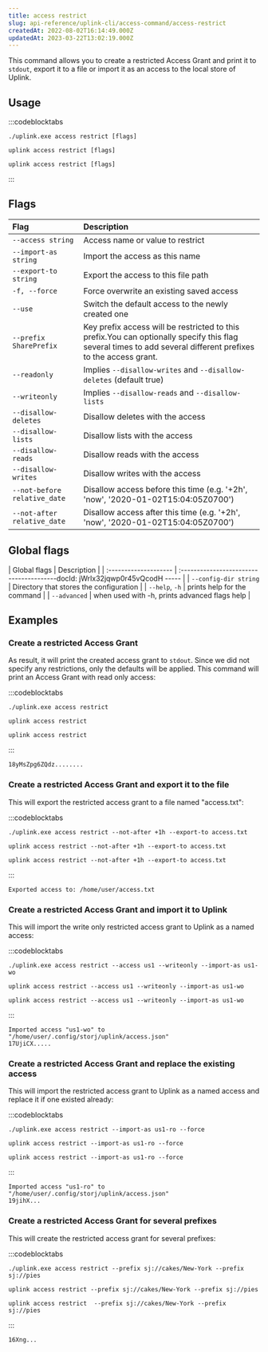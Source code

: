 ```yaml
---
title: access restrict
slug: api-reference/uplink-cli/access-command/access-restrict
createdAt: 2022-08-02T16:14:49.000Z
updatedAt: 2023-03-22T13:02:19.000Z
---
```


This command allows you to create a restricted Access Grant and print it to `stdout`, export it to a file or import it as an access to the local store of Uplink.

## Usage

:::codeblocktabs
```windows
./uplink.exe access restrict [flags]
```

```linux
uplink access restrict [flags]
```

```macos
uplink access restrict [flags]
```
:::

## Flags

| Flag                         | Description                                                                                                                                                   |
| :--------------------------- | :------------------------------------------------------------------------------------------------------------------------------------------------------------ |
| `--access string`            | Access name or value to restrict                                                                                                                              |
| `--import-as string`         | Import the access as this name                                                                                                                                |
| `--export-to string`         | Export the access to this file path                                                                                                                           |
| `-f, --force`                | Force overwrite an existing saved access                                                                                                                      |
| `--use`                      | Switch the default access to the newly created one                                                                                                            |
| `--prefix SharePrefix`       | Key prefix access will be restricted to this prefix.You can optionally specify this flag several times to add several different prefixes to the access grant. |
| `--readonly`                 | Implies `--disallow-writes` and `--disallow-deletes` (default true)                                                                                           |
| `--writeonly`                | Implies `--disallow-reads` and `--disallow-lists`                                                                                                             |
| `--disallow-deletes`         | Disallow deletes with the access                                                                                                                              |
| `--disallow-lists`           | Disallow lists with the access                                                                                                                                |
| `--disallow-reads`           | Disallow reads with the access                                                                                                                                |
| `--disallow-writes`          | Disallow writes with the access                                                                                                                               |
| `--not-before relative_date` | Disallow access before this time (e.g. '+2h', 'now', '2020-01-02T15:04:05Z0700')                                                                              |
| `--not-after relative_date`  | Disallow access after this time (e.g. '+2h', 'now', '2020-01-02T15:04:05Z0700')                                                                               |

## Global flags

| Global flags          | Description                                   |
| :-------------------- | :---------------------------------------docId: jWrIx32jqwp0r45vQcodH
----- |
| `--config-dir string` | Directory that stores the configuration       |
| `--help`, `-h`        | prints help for the command                   |
| `--advanced`          | when used with -h, prints advanced flags help |

## Examples

### Create a restricted Access Grant

As result, it will print the created access grant to `stdout`. Since we did not specify any restrictions, only the defaults will be applied. This command will print an Access Grant with read only access:

:::codeblocktabs
```windows
./uplink.exe access restrict
```

```linux
uplink access restrict
```

```macos
uplink access restrict
```
:::

```Text
18yMsZpg6ZQdz........
```

### Create a restricted Access Grant and export it to the file

This will export the restricted access grant to a file named "access.txt":

:::codeblocktabs
```windows
./uplink.exe access restrict --not-after +1h --export-to access.txt
```

```linux
uplink access restrict --not-after +1h --export-to access.txt
```

```macos
uplink access restrict --not-after +1h --export-to access.txt
```
:::

```Text
Exported access to: /home/user/access.txt
```

### Create a restricted Access Grant and import it to Uplink

This will import the write only restricted access grant to Uplink as a named access:

:::codeblocktabs
```windows
./uplink.exe access restrict --access us1 --writeonly --import-as us1-wo
```

```linux
uplink access restrict --access us1 --writeonly --import-as us1-wo
```

```macos
uplink access restrict --access us1 --writeonly --import-as us1-wo
```
:::

```Text
Imported access "us1-wo" to "/home/user/.config/storj/uplink/access.json"
17UjiCX.....
```

### Create a restricted Access Grant and replace the existing access

This will import the restricted access grant to Uplink as a named access and replace it if one existed already:

:::codeblocktabs
```windows
./uplink.exe access restrict --import-as us1-ro --force
```

```linux
uplink access restrict --import-as us1-ro --force
```

```macos
uplink access restrict --import-as us1-ro --force
```
:::

```Text
Imported access "us1-ro" to "/home/user/.config/storj/uplink/access.json"
19jihX...
```

### Create a restricted Access Grant for several prefixes

This will create the restricted access grant for several prefixes:

:::codeblocktabs
```windows
./uplink.exe access restrict --prefix sj://cakes/New-York --prefix sj://pies
```

```linux
uplink access restrict --prefix sj://cakes/New-York --prefix sj://pies
```

```macos
uplink access restrict  --prefix sj://cakes/New-York --prefix sj://pies
```
:::

```Text
16Xng...
```

